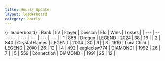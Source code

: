 ```yaml
---
title: Hourly Update
layout: leaderboard
category: hourly
---
```


{: .leaderboard}
| Rank | LV | Player | Division | Elo | Wins | Losses |
| --- | --- | --- | --- | --- | --- | --- |
| <span data-change="0">1</span> | 868 | <span title="ID: 337810">Dregun</span> | LEGEND | <span data-change="0">2024</span> | <span data-change="0">38</span> | <span data-change="0">16</span> |
| <span data-change="0">2</span> | 840 | <span title="ID: 163201">Crystal Flames</span> | LEGEND | <span data-change="0">2004</span> | <span data-change="0">30</span> | <span data-change="0">9</span> |
| <span data-change="0">3</span> | 1610 | <span title="ID: 164871">Luna Child</span> | LEGEND | <span data-change="0">2000</span> | <span data-change="0">26</span> | <span data-change="0">12</span> |
| <span data-change="0">4</span> | 492 | <span title="ID: 518429">eagleclaw774</span> | DIAMOND I | <span data-change="0">1992</span> | <span data-change="0">26</span> | <span data-change="0">7</span> |
| <span data-change="0">5</span> | 559 | <span title="ID: 539711">Connection</span> | DIAMOND I | <span data-change="0">1991</span> | <span data-change="0">25</span> | <span data-change="0">12</span> |